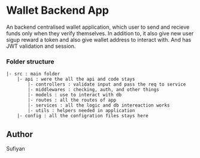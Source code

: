 # Wallet Backend App
An backend centralised wallet application, which user to send and recieve funds only when they verify themselves. In addition to, it also give new user sigup reward a token and also give wallet address to interact with. And has JWT validation and session.

### Folder structure
```
|- src : main folder
    |- api : were the all the api and code stays
        |- controllers : validate input and pass the req to service
        |- middlewares : checking, auth, and other things
        |- models : use to interact with db
        |- routes : all the routes of app
        |- services : all the logic and db intereaction works
        |- utils : helpers needed in application
    |- config : all the configration files stays here
```

## Author
Sufiyan